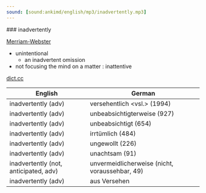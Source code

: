 ```yaml
---
sound: [sound:ankimd/english/mp3/inadvertently.mp3]
---
```


\### inadvertently

[Merriam-Webster](https://www.merriam-webster.com/dictionary/inadvertently)

- unintentional
    - an inadvertent omission
- not focusing the mind on a matter : inattentive

[dict.cc](https://www.dict.cc/inadvertently)

| English        | German       |
| -------------- | ------------ |
| inadvertently (adv) | versehentlich <vsl.> (1994) |
| inadvertently (adv) | unbeabsichtigterweise (927) |
| inadvertently (adv) | unbeabsichtigt (654) |
| inadvertently (adv) | irrtümlich (484) |
| inadvertently (adv) | ungewollt (226) |
| inadvertently (adv) | unachtsam (91) |
| inadvertently (not, anticipated, adv) | unvermeidlicherweise (nicht, voraussehbar, 49) |
| inadvertently (adv) | aus Versehen |
